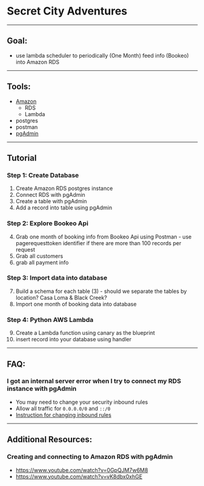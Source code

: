 # Secret City Adventures

---

## Goal: 
- use lambda scheduler to periodically (One Month) feed info (Bookeo) into Amazon RDS

---

## Tools:
- [Amazon](https://aws.amazon.com/)
  - RDS
  - Lambda
- postgres
- postman
- [pgAdmin](https://www.pgadmin.org/download/)

---

## Tutorial

### Step 1: Create Database
  1. Create Amazon RDS postgres instance
  2. Connect RDS with pgAdmin
  3. Create a table with pgAdmin
  4. Add a record into table using pgAdmin
  
### Step 2: Explore Bookeo Api
  4. Grab one month of booking info from Bookeo Api using Postman
    - use pagerequesttoken identifier if there are more than 100 records per request
  5. Grab all customers
  6. grab all payment info

### Step 3: Import data into database
  7. Build a schema for each table (3)
    - should we separate the tables by location? Casa Loma & Black Creek?
  8. Import one month of booking data into database
  
### Step 4: Python AWS Lambda
  9. Create a Lambda function using canary as the blueprint
  10. insert record into your database using handler

---

## FAQ:

### I got an internal server error when I try to connect my RDS instance with pgAdmin
  - You may need to change your security inbound rules 
  - Allow all traffic for `0.0.0.0/0` and `::/0`
  - [Instruction for changing inbound rules](https://docs.aws.amazon.com/vpc/latest/userguide/VPC_SecurityGroups.html#SG_Changing_Group_Membership)
---

## Additional Resources:

### Creating and connecting to Amazon RDS with pgAdmin
  - https://www.youtube.com/watch?v=0GpQJM7w6M8
  - https://www.youtube.com/watch?v=vK8dbx0xhGE
